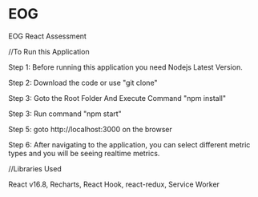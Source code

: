 # EOG
EOG React Assessment

//To Run this Application

Step 1: Before running this application you need Nodejs Latest Version.

Step 2: Download the code or use "git clone"

Step 3: Goto the Root Folder And Execute Command "npm install"

Step 3: Run command "npm start"

Step 5: goto http://localhost:3000 on the browser

Step 6: After navigating to the application, you can select different metric types and you will be seeing realtime metrics.


//Libraries Used

React v16.8, 
Recharts, 
React Hook, 
react-redux,
Service Worker

